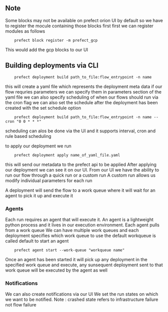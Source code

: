 ## Note

Some blocks may not be available on prefect orion UI by default so we have to register the mocule containing those blocks first first
we can register modules as follows

```shell
    prefect block register -m prefect_gcp
```

This would add the gcp blocks to our UI

## Building deployments via CLI

```shell
    prefect deployment build path_to_file:flow_entrypoint -n name
```

this will create a yaml file which represents the deployment meta data
if our flow requries parameters we can specify them in parameters section of the yaml file
we can also specify scheduling of when our flows should run via the cron flag
we can also set the schedule after the deployment has been created with the set schedule option

```shell
    prefect deployment build path_to_file:flow_entrypoint -n name --cron "0 0 * * *"
```

scheduling can alos be done via the UI and it supports interval, cron and rule based scheduling

to apply our deployment we run

```shell
    prefect deployment apply name_of_yaml_file.yaml
```

this will send our metadata to the prefect api to be applied
After applying our deployment we can see it on our UI. From our UI we have the ability to run our flow through a quick run or a custom run
A custom run allows us modify individual parameters for each run

A deployment will send the flow to a work queue where it will wait for an agent to pick it up and execute it

### Agents

Each run requires an agent that will execute it.
An agent is a lightweight python process and it lives in our execution environment. Each agent pulls from a work queue
We can have multiple work queues and each deployment specifies which work queue to use
the default workqueue is called default
to start an agent

```shell
    prefect agent start --work-queue "workqueue name"
```

Once an agent has been started it will pick up any deployment in the specified work queue and execute, any sunsequent deployment
sent to that work queue will be executed by the agent as well

### Notifications

We can also create notifications via our UI
We set the run states on which we want to be notified. Note : crashed state refers to infrastructure failure not flow failure
